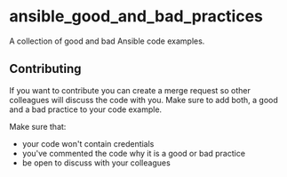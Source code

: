 # ansible_good_and_bad_practices

A collection of good and bad Ansible code examples.

## Contributing

If you want to contribute you can create a merge request so other colleagues will discuss the code with you. Make sure to add both, a good and a bad practice to your code example.

Make sure that:
- your code won't contain credentials
- you've commented the code why it is a good or bad practice
- be open to discuss with your colleagues
